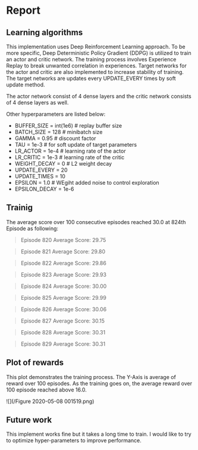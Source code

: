 # Report

## Learning algorithms

This implementation uses Deep Reinforcement Learning approach. To be more specific, Deep Deterministic Policy Gradient (DDPG) is utilized to train an actor and critic network. The training process involves Experience Replay to break unwanted correlation in experiences. Target networks for the actor and critic are also implemented to increase stability of training. The target networks are updates every UPDATE_EVERY times by soft update method. 

The actor network consist of 4 dense layers and the critic network consists of 4 dense layers as well. 

Other hyperparameters are listed below:
- BUFFER_SIZE = int(1e6)  # replay buffer size
- BATCH_SIZE = 128        # minibatch size
- GAMMA = 0.95            # discount factor
- TAU = 1e-3              # for soft update of target parameters
- LR_ACTOR = 1e-4         # learning rate of the actor 
- LR_CRITIC = 1e-3        # learning rate of the critic
- WEIGHT_DECAY = 0        # L2 weight decay
- UPDATE_EVERY = 20 
- UPDATE_TIMES = 10
- EPSILON  = 1.0          # WEgiht added noise to control exploration 
- EPSILON_DECAY = 1e-6    

## Trainig 
The average score over 100 consecutive episodes reached 30.0 at 824th Episode as following: 

> Episode 820	Average Score: 29.75	

> Episode 821	Average Score: 29.80	

> Episode 822	Average Score: 29.86	

> Episode 823	Average Score: 29.93	

> Episode 824	Average Score: 30.00	

> Episode 825	Average Score: 29.99	

> Episode 826	Average Score: 30.06	

> Episode 827	Average Score: 30.15	

> Episode 828	Average Score: 30.31	

> Episode 829	Average Score: 30.31	

## Plot of rewards
This plot demonstrates the training process. The Y-Axis is average of reward over 100 episodes. As the training goes on, the average reward over 100 episode reached above 16.0. 

![](/Figure 2020-05-08 001519.png)


## Future work
This implement works fine but it takes a long time to train. I would like to try to optimize hyper-parameters to improve performance. 
